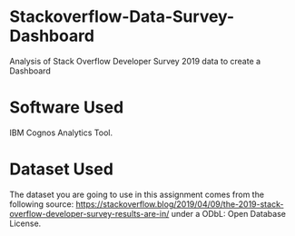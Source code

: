 # Stackoverflow-Data-Survey-Dashboard
Analysis of Stack Overflow Developer Survey 2019 data to create a Dashboard

# Software Used
IBM Cognos Analytics Tool.

# Dataset Used
The dataset you are going to use in this assignment comes from the following source: https://stackoverflow.blog/2019/04/09/the-2019-stack-overflow-developer-survey-results-are-in/ under a ODbL: Open Database License.

